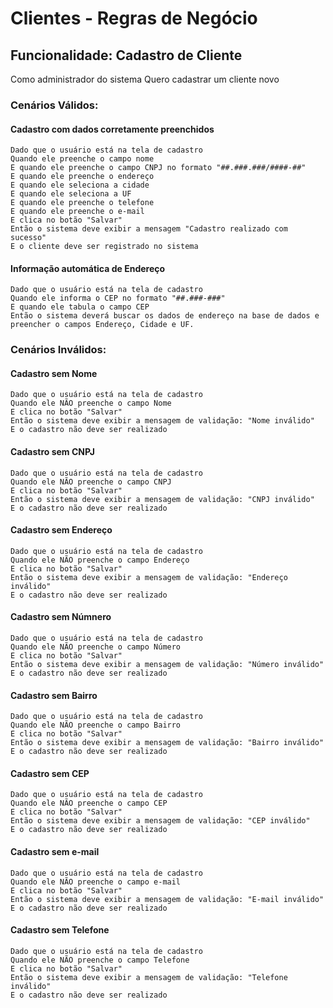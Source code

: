 # Clientes - Regras de Negócio

## Funcionalidade: Cadastro de Cliente
  Como administrador do sistema
  Quero cadastrar um cliente novo

### Cenários Válidos: 

#### Cadastro com dados corretamente preenchidos
    Dado que o usuário está na tela de cadastro
    Quando ele preenche o campo nome
    E quando ele preenche o campo CNPJ no formato "##.###.###/####-##"
    E quando ele preenche o endereço
    E quando ele seleciona a cidade
    E quando ele seleciona a UF
    E quando ele preenche o telefone
    E quando ele preenche o e-mail
    E clica no botão "Salvar"
    Então o sistema deve exibir a mensagem "Cadastro realizado com sucesso"
    E o cliente deve ser registrado no sistema

#### Informação automática de Endereço
    Dado que o usuário está na tela de cadastro
    Quando ele informa o CEP no formato "##.###-###"
    E quando ele tabula o campo CEP
    Então o sistema deverá buscar os dados de endereço na base de dados e preencher o campos Endereço, Cidade e UF.

### Cenários Inválidos: 

#### Cadastro sem Nome
    Dado que o usuário está na tela de cadastro
    Quando ele NÃO preenche o campo Nome
    E clica no botão "Salvar"
    Então o sistema deve exibir a mensagem de validação: "Nome inválido"
    E o cadastro não deve ser realizado

#### Cadastro sem CNPJ
    Dado que o usuário está na tela de cadastro
    Quando ele NÃO preenche o campo CNPJ
    E clica no botão "Salvar"
    Então o sistema deve exibir a mensagem de validação: "CNPJ inválido"
    E o cadastro não deve ser realizado

#### Cadastro sem Endereço 
    Dado que o usuário está na tela de cadastro
    Quando ele NÃO preenche o campo Endereço
    E clica no botão "Salvar"
    Então o sistema deve exibir a mensagem de validação: "Endereço inválido"
    E o cadastro não deve ser realizado

#### Cadastro sem Númnero
    Dado que o usuário está na tela de cadastro
    Quando ele NÃO preenche o campo Número
    E clica no botão "Salvar"
    Então o sistema deve exibir a mensagem de validação: "Número inválido"
    E o cadastro não deve ser realizado

#### Cadastro sem Bairro
    Dado que o usuário está na tela de cadastro
    Quando ele NÃO preenche o campo Bairro
    E clica no botão "Salvar"
    Então o sistema deve exibir a mensagem de validação: "Bairro inválido"
    E o cadastro não deve ser realizado

#### Cadastro sem CEP
    Dado que o usuário está na tela de cadastro
    Quando ele NÃO preenche o campo CEP
    E clica no botão "Salvar"
    Então o sistema deve exibir a mensagem de validação: "CEP inválido"
    E o cadastro não deve ser realizado

#### Cadastro sem e-mail
    Dado que o usuário está na tela de cadastro
    Quando ele NÃO preenche o campo e-mail
    E clica no botão "Salvar"
    Então o sistema deve exibir a mensagem de validação: "E-mail inválido"
    E o cadastro não deve ser realizado

#### Cadastro sem Telefone
    Dado que o usuário está na tela de cadastro
    Quando ele NÃO preenche o campo Telefone
    E clica no botão "Salvar"
    Então o sistema deve exibir a mensagem de validação: "Telefone inválido"
    E o cadastro não deve ser realizado
